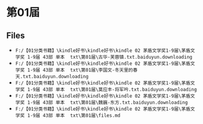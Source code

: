 # 第01届

## Files

- `F:/【01分类书籍】\kindle好书\kindle好书\kindle 02 茅盾文学奖1-9届\茅盾文学奖 1-9届 43部 单本  txt\第01届\古华-芙蓉镇.txt.baiduyun.downloading`
- `F:/【01分类书籍】\kindle好书\kindle好书\kindle 02 茅盾文学奖1-9届\茅盾文学奖 1-9届 43部 单本  txt\第01届\李国文-冬天里的春天.txt.baiduyun.downloading`
- `F:/【01分类书籍】\kindle好书\kindle好书\kindle 02 茅盾文学奖1-9届\茅盾文学奖 1-9届 43部 单本  txt\第01届\莫应丰-将军吟.txt.baiduyun.downloading`
- `F:/【01分类书籍】\kindle好书\kindle好书\kindle 02 茅盾文学奖1-9届\茅盾文学奖 1-9届 43部 单本  txt\第01届\魏巍-东方.txt.baiduyun.downloading`
- `F:/【01分类书籍】\kindle好书\kindle好书\kindle 02 茅盾文学奖1-9届\茅盾文学奖 1-9届 43部 单本  txt\第01届\files.md`
